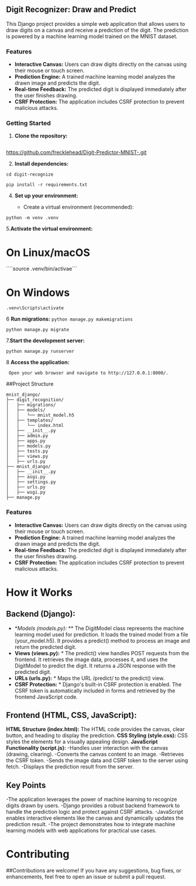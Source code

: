 ## Digit Recognizer: Draw and Predict

This Django project provides a simple web application that allows users to draw digits on a canvas and receive a prediction of the digit. The prediction is powered by a machine learning model trained on the MNIST dataset.

### Features

* **Interactive Canvas:** Users can draw digits directly on the canvas using their mouse or touch screen.
* **Prediction Engine:** A trained machine learning model analyzes the drawn image and predicts the digit.
* **Real-time Feedback:** The predicted digit is displayed immediately after the user finishes drawing.
* **CSRF Protection:**  The application includes CSRF protection to prevent malicious attacks.

### Getting Started

1. **Clone the repository:**
   ```bash
https://github.com/frecklehead/Digit-Predictor-MNIST-.git

2. **Install dependencies:**

```cd digit-recognize```

```pip install -r requirements.txt```

4. **Set up your environment:**


   * Create a virtual environment (recommended):
   
```python -m venv .venv```

5.**Activate the virtual environment:**

 # On Linux/macOS
 
````source .venv/bin/activae```

  # On Windows
  
```.venv\Scripts\activate```

6 **Run migrations:**
```python manage.py makemigrations```

```python manage.py migrate```

7.**Start the development server:**

```python manage.py runserver```

8 **Access the application:**

``` Open your web browser and navigate to http://127.0.0.1:8000/.```

##Project Structure
```
mnist_django/
├── digit_recognition/
│   ├── migrations/
│   ├── models/
│   │   └── mnist_model.h5
│   ├── templates/
│   │   └── index.html
│   ├── __init__.py
│   ├── admin.py
│   ├── apps.py
│   ├── models.py
│   ├── tests.py
│   ├── views.py
│   ├── urls.py
├── mnist_django/
│   ├── __init__.py
│   ├── asgi.py
│   ├── settings.py
│   ├── urls.py
│   ├── wsgi.py
├── manage.py
```
### Features

* **Interactive Canvas:** Users can draw digits directly on the canvas using their mouse or touch screen.
* **Prediction Engine:** A trained machine learning model analyzes the drawn image and predicts the digit.
* **Real-time Feedback:** The predicted digit is displayed immediately after the user finishes drawing.
* **CSRF Protection:**  The application includes CSRF protection to prevent malicious attacks.


# How it Works
## Backend (Django):
 * **Models (models.py):* **
  The DigitModel class represents the machine learning model used for 
  prediction.
   It loads the trained model from a file (your_model.h5).
It provides a predict() method to process an image and return the predicted digit.
* **Views (views.py):** *
The predict() view handles POST requests from the frontend.
It retrieves the image data, processes it, and uses the DigitModel to predict the digit.
It returns a JSON response with the predicted digit.
* **URLs (urls.py):** *
Maps the URL /predict/ to the predict() view.
* **CSRF Protection:** *
Django's built-in CSRF protection is enabled.
The CSRF token is automatically included in forms and retrieved by the frontend JavaScript code.
## Frontend (HTML, CSS, JavaScript):
**HTML Structure (index.html):**
The HTML code provides the canvas, clear button, and heading to display the prediction.
 **CSS Styling (style.css):**
CSS styles the elements for a visually appealing design.
**JavaScript Functionality (script.js):**
 -Handles user interaction with the canvas (drawing, clearing).
-Converts the canvas content to an image.
-Retrieves the CSRF token.
-Sends the image data and CSRF token to the server using fetch.
-Displays the prediction result from the server.
## Key Points
-The application leverages the power of machine learning to recognize digits drawn by users.
-Django provides a robust backend framework to handle the prediction logic and protect against CSRF attacks.
-JavaScript enables interactive elements like the canvas and dynamically updates the prediction result.
-The project demonstrates how to integrate machine learning models with web applications for practical use cases.
# Contributing
##Contributions are welcome! If you have any suggestions, bug fixes, or enhancements, feel free to open an issue or submit a pull request.
